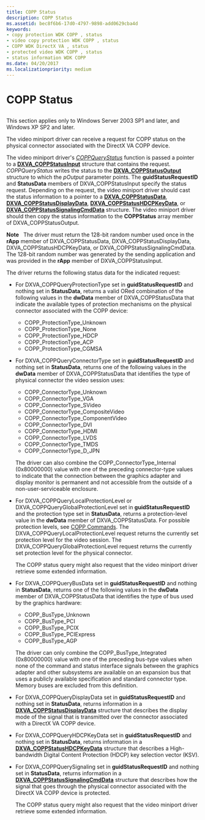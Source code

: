 ```yaml
---
title: COPP Status
description: COPP Status
ms.assetid: bec8f6b6-17d0-4797-9898-add0629cba4d
keywords:
- copy protection WDK COPP , status
- video copy protection WDK COPP , status
- COPP WDK DirectX VA , status
- protected video WDK COPP , status
- status information WDK COPP
ms.date: 04/20/2017
ms.localizationpriority: medium
---
```


# COPP Status


## <span id="ddk_copp_status_gg"></span><span id="DDK_COPP_STATUS_GG"></span>


This section applies only to Windows Server 2003 SP1 and later, and Windows XP SP2 and later.

The video miniport driver can receive a request for COPP status on the physical connector associated with the DirectX VA COPP device.

The video miniport driver's [*COPPQueryStatus*](https://docs.microsoft.com/windows-hardware/drivers/display/coppquerystatus) function is passed a pointer to a [**DXVA\_COPPStatusInput**](https://docs.microsoft.com/windows-hardware/drivers/ddi/dxva/ns-dxva-_dxva_coppstatusinput) structure that contains the request. *COPPQueryStatus* writes the status to the [**DXVA\_COPPStatusOutput**](https://docs.microsoft.com/windows-hardware/drivers/ddi/dxva/ns-dxva-_dxva_coppstatusoutput) structure to which the *pOutput* parameter points. The **guidStatusRequestID** and **StatusData** members of DXVA\_COPPStatusInput specify the status request. Depending on the request, the video miniport driver should cast the status information to a pointer to a [**DXVA\_COPPStatusData**](https://docs.microsoft.com/windows-hardware/drivers/ddi/dxva/ns-dxva-_dxva_coppstatusdata), [**DXVA\_COPPStatusDisplayData**](https://docs.microsoft.com/windows-hardware/drivers/ddi/dxva/ns-dxva-_dxva_coppstatusdisplaydata), [**DXVA\_COPPStatusHDCPKeyData**](https://docs.microsoft.com/windows-hardware/drivers/ddi/dxva/ns-dxva-_dxva_coppstatushdcpkeydata), or [**DXVA\_COPPStatusSignalingCmdData**](https://docs.microsoft.com/windows-hardware/drivers/ddi/dxva/ns-dxva-_dxva_coppstatussignalingcmddata) structure. The video miniport driver should then copy the status information to the **COPPStatus** array member of DXVA\_COPPStatusOutput.

**Note**   The driver must return the 128-bit random number used once in the **rApp** member of DXVA\_COPPStatusData, DXVA\_COPPStatusDisplayData, DXVA\_COPPStatusHDCPKeyData, or DXVA\_COPPStatusSignalingCmdData. The 128-bit random number was generated by the sending application and was provided in the **rApp** member of DXVA\_COPPStatusInput.

 

The driver returns the following status data for the indicated request:

-   For DXVA\_COPPQueryProtectionType set in **guidStatusRequestID** and nothing set in **StatusData**, returns a valid ORed combination of the following values in the **dwData** member of DXVA\_COPPStatusData that indicate the available types of protection mechanisms on the physical connector associated with the COPP device:
    -   COPP\_ProtectionType\_Unknown
    -   COPP\_ProtectionType\_None
    -   COPP\_ProtectionType\_HDCP
    -   COPP\_ProtectionType\_ACP
    -   COPP\_ProtectionType\_CGMSA
-   For DXVA\_COPPQueryConnectorType set in **guidStatusRequestID** and nothing set in **StatusData**, returns one of the following values in the **dwData** member of DXVA\_COPPStatusData that identifies the type of physical connector the video session uses:

    -   COPP\_ConnectorType\_Unknown
    -   COPP\_ConnectorType\_VGA
    -   COPP\_ConnectorType\_SVideo
    -   COPP\_ConnectorType\_CompositeVideo
    -   COPP\_ConnectorType\_ComponentVideo
    -   COPP\_ConnectorType\_DVI
    -   COPP\_ConnectorType\_HDMI
    -   COPP\_ConnectorType\_LVDS
    -   COPP\_ConnectorType\_TMDS
    -   COPP\_ConnectorType\_D\_JPN

    The driver can also combine the COPP\_ConnectorType\_Internal (0x80000000) value with one of the preceding connector-type values to indicate that the connection between the graphics adapter and display monitor is permanent and not accessible from the outside of a non-user-serviceable enclosure.

-   For DXVA\_COPPQueryLocalProtectionLevel or DXVA\_COPPQueryGlobalProtectionLevel set in **guidStatusRequestID** and the protection type set in **StatusData**, returns a protection-level value in the **dwData** member of DXVA\_COPPStatusData. For possible protection levels, see [COPP Commands](copp-commands.md). The DXVA\_COPPQueryLocalProtectionLevel request returns the currently set protection level for the video session. The DXVA\_COPPQueryGlobalProtectionLevel request returns the currently set protection level for the physical connector.

    The COPP status query might also request that the video miniport driver retrieve some extended information.

-   For DXVA\_COPPQueryBusData set in **guidStatusRequestID** and nothing in **StatusData**, returns one of the following values in the **dwData** member of DXVA\_COPPStatusData that identifies the type of bus used by the graphics hardware:

    -   COPP\_BusType\_Unknown
    -   COPP\_BusType\_PCI
    -   COPP\_BusType\_PCIX
    -   COPP\_BusType\_PCIExpress
    -   COPP\_BusType\_AGP

    The driver can only combine the COPP\_BusType\_Integrated (0x80000000) value with one of the preceding bus-type values when none of the command and status interface signals between the graphics adapter and other subsystems are available on an expansion bus that uses a publicly available specification and standard connector type. Memory buses are excluded from this definition.

-   For DXVA\_COPPQueryDisplayData set in **guidStatusRequestID** and nothing set in **StatusData**, returns information in a [**DXVA\_COPPStatusDisplayData**](https://docs.microsoft.com/windows-hardware/drivers/ddi/dxva/ns-dxva-_dxva_coppstatusdisplaydata) structure that describes the display mode of the signal that is transmitted over the connector associated with a DirectX VA COPP device.

-   For DXVA\_COPPQueryHDCPKeyData set in **guidStatusRequestID** and nothing set in **StatusData**, returns information in a [**DXVA\_COPPStatusHDCPKeyData**](https://docs.microsoft.com/windows-hardware/drivers/ddi/dxva/ns-dxva-_dxva_coppstatushdcpkeydata) structure that describes a High-bandwidth Digital Content Protection (HDCP) key selection vector (KSV).

-   For DXVA\_COPPQuerySignaling set in **guidStatusRequestID** and nothing set in **StatusData**, returns information in a [**DXVA\_COPPStatusSignalingCmdData**](https://docs.microsoft.com/windows-hardware/drivers/ddi/dxva/ns-dxva-_dxva_coppstatussignalingcmddata) structure that describes how the signal that goes through the physical connector associated with the DirectX VA COPP device is protected.

    The COPP status query might also request that the video miniport driver retrieve some extended information.

 

 





